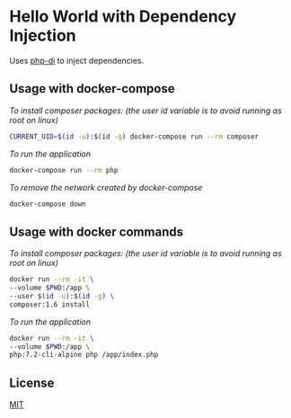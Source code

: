 # Hello World with Dependency Injection

Uses [php-di](http://php-di.org/) to inject dependencies.

## Usage with docker-compose

*To install composer packages: (the user id variable is to avoid running as root on linux)*
```bash
CURRENT_UID=$(id -u):$(id -g) docker-compose run --rm composer
```

*To run the application*
```bash
docker-compose run --rm php
```

*To remove the network created by docker-compose*
```bash
docker-compose down
```

## Usage with docker commands

*To install composer packages: (the user id variable is to avoid running as root on linux)*

```bash
docker run --rm -it \
--volume $PWD:/app \
--user $(id -u):$(id -g) \
composer:1.6 install
```

*To run the application*

```bash
docker run --rm -it \
--volume $PWD:/app \
php:7.2-cli-alpine php /app/index.php
```

## License
[MIT](https://choosealicense.com/licenses/mit/)